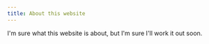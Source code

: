 ```yaml
---
title: About this website
---
```


I'm sure what this website is about, but I'm sure I'll work it out soon.
